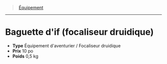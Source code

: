 ﻿---
!Equipment
Type: Équipement d'aventurier / Focaliseur druidique
Price: 10 po
Weight: 0,5 kg
Id: equipment_hd.md#baguette-dif-focaliseur-druidique
ParentLink: equipment_hd.md#Équipement
Name: Baguette d'if (focaliseur druidique)
ParentName: Équipement
NameLevel: 1
Attributes: {}
---
> [Équipement](hd_equipment.md)

---

# Baguette d'if (focaliseur druidique)

- **Type** Équipement d'aventurier / Focaliseur druidique
- **Prix** 10 po
- **Poids** 0,5 kg

